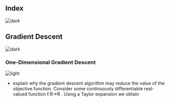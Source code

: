 ## Index
![dark](https://user-images.githubusercontent.com/12748752/136802585-2ef5b7ff-ddbc-417f-b963-ca233db3ded1.png)


## Gradient Descent
![dark](https://user-images.githubusercontent.com/12748752/136802585-2ef5b7ff-ddbc-417f-b963-ca233db3ded1.png)

### One-Dimensional Gradient Descent
![light](https://user-images.githubusercontent.com/12748752/136802581-e8e0607f-3472-44f7-a8b2-8ba82a0f8070.png)
* explain why the gradient descent algorithm may reduce the value of the objective function. Consider some continuously differentiable real-valued function  f:R→R . Using a Taylor expansion we obtain
